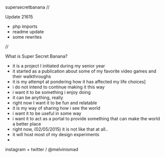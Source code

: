 supersecretbanana
//

Update 21615
- php imports
- readme update 
- some rewrites  

//

What is Super Secret Banana?
 - it is a project I initiated during my senior year
 - it started as a publication about some of my favorite video games and their walkthroughs
 - it is my attempt at pondering how it has affected my life choices]
 - i do not intend to continue making it this way
 - i want it to be something i enjoy doing
 - it can be anything, really
 - right now I want it to be fun and relatable
 - it is my way of sharing how i see the world
 - i want it to be useful in some way
 - i want it to act as a portal to provide something that can make the world a better place
 - right now, (02/05/2015) it is not like that at all..
 - it will host most of my design experiments
 - 
 
instagram + twitter / @melvinismad



